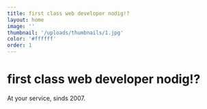 ```yaml
---
title: first class web developer nodig!?
layout: home
image: ''
thumbnail: '/uploads/thumbnails/1.jpg'
color: '#ffffff'
order: 1
---
```


# first class web developer nodig!?

At your service, sinds 2007.